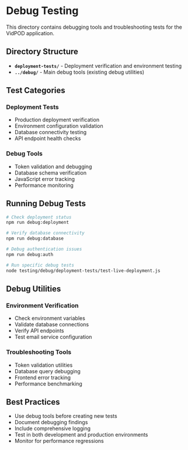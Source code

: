 # Debug Testing

This directory contains debugging tools and troubleshooting tests for the VidPOD application.

## Directory Structure

- **`deployment-tests/`** - Deployment verification and environment testing
- **`../debug/`** - Main debug tools (existing debug utilities)

## Test Categories

### Deployment Tests
- Production deployment verification
- Environment configuration validation
- Database connectivity testing
- API endpoint health checks

### Debug Tools
- Token validation and debugging
- Database schema verification
- JavaScript error tracking
- Performance monitoring

## Running Debug Tests

```bash
# Check deployment status
npm run debug:deployment

# Verify database connectivity
npm run debug:database

# Debug authentication issues
npm run debug:auth

# Run specific debug tests
node testing/debug/deployment-tests/test-live-deployment.js
```

## Debug Utilities

### Environment Verification
- Check environment variables
- Validate database connections
- Verify API endpoints
- Test email service configuration

### Troubleshooting Tools
- Token validation utilities
- Database query debugging
- Frontend error tracking
- Performance benchmarking

## Best Practices

- Use debug tools before creating new tests
- Document debugging findings
- Include comprehensive logging
- Test in both development and production environments
- Monitor for performance regressions